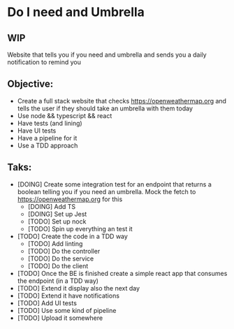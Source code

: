 # Do I need and Umbrella
## WIP

Website that tells you if you need and umbrella and sends you a daily notification to remind you

## Objective:

* Create a full stack website that checks https://openweathermap.org and tells the user if they should take an umbrella with them today
* Use node && typescript && react
* Have tests (and lining)
* Have UI tests
* Have a pipeline for it
* Use a TDD approach

## Taks:

* [DOING] Create some integration test for an endpoint that returns a boolean telling you if you need an umbrella. Mock the fetch to https://openweathermap.org for this
    * [DOING] Add TS
    * [DOING] Set up Jest
    * [TODO] Set up nock
    * [TODO] Spin up everything an test it
* [TODO] Create the code in a TDD way
    * [TODO] Add linting
    * [TODO] Do the controller
    * [TODO] Do the service
    * [TODO] Do the client
* [TODO] Once the BE is finished create a simple react app that consumes the endpoint (in a TDD way)
* [TODO] Extend it display also the next day
* [TODO] Extend it have notifications
* [TODO] Add UI tests
* [TODO] Use some kind of pipeline
* [TODO] Upload it somewhere
